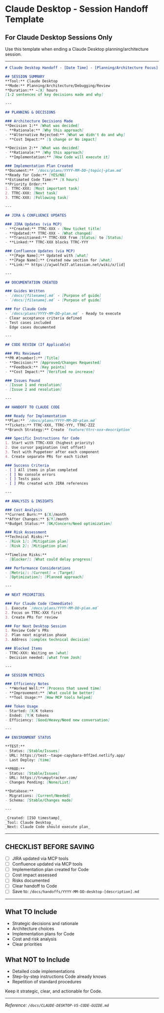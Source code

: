 # Claude Desktop - Session Handoff Template

## For Claude Desktop Sessions Only
Use this template when ending a Claude Desktop planning/architecture session.

---

```markdown
# Claude Desktop Handoff - [Date Time] - [Planning/Architecture Focus]

## SESSION SUMMARY
**Tool:** Claude Desktop  
**Mode:** Planning/Architecture/Debugging/Review  
**Duration:** ~[X] hours  
[1-2 sentences of key decisions made and why]

---

## PLANNING & DECISIONS

### Architecture Decisions Made
**Decision 1:** [What was decided]
- **Rationale:** [Why this approach]
- **Alternative Rejected:** [What we didn't do and why]
- **Cost Impact:** [$ change or No impact]

**Decision 2:** [What was decided]
- **Rationale:** [Why this approach]
- **Implementation:** [How Code will execute it]

### Implementation Plan Created
**Document:** `/docs/plans/YYYY-MM-DD-[topic]-plan.md`
**Ready for Code:** [YES/NO]
**Estimated Code Time:** [X hours]
**Priority Order:**
1. TTRC-XXX: [Most important task]
2. TTRC-XXX: [Next task]
3. TTRC-XXX: [Following task]

---

## JIRA & CONFLUENCE UPDATES

### JIRA Updates (via MCP)
- **Created:** TTRC-XXX - [New ticket title]
- **Updated:** TTRC-XXX - [What changed]
- **Transitioned:** TTRC-XXX from [Status] to [Status]
- **Linked:** TTRC-XXX blocks TTRC-YYY

### Confluence Updates (via MCP)
- **[Page Name]:** Updated with [what]
- **[Page Name]:** Created new section for [what]
- **Link:** https://ajwolfe37.atlassian.net/wiki/x/[id]

---

## DOCUMENTATION CREATED

### Guides Written
- `/docs/[filename].md` - [Purpose of guide]
- `/docs/[filename].md` - [Purpose of guide]

### For Claude Code
- `/docs/plans/YYYY-MM-DD-plan.md` - Ready to execute
- Clear acceptance criteria defined
- Test cases included
- Edge cases documented

---

## CODE REVIEW (If Applicable)

### PRs Reviewed
**PR #[number]:** [Title]
- **Decision:** [Approved/Changes Requested]
- **Feedback:** [Key points]
- **Cost Impact:** [Verified no increase]

### Issues Found
- [Issue 1 and resolution]
- [Issue 2 and resolution]

---

## HANDOFF TO CLAUDE CODE

### Ready for Implementation
**Plan:** `/docs/plans/YYYY-MM-DD-plan.md`
**Tickets:** TTRC-XXX, TTRC-YYY, TTRC-ZZZ
**Branch Strategy:** Create `feature/ttrc-xxx-description`

### Specific Instructions for Code
1. Start with TTRC-XXX (highest priority)
2. Use cursor pagination (not offset)
3. Test with Puppeteer after each component
4. Create separate PRs for each ticket

### Success Criteria
- [ ] All items in plan completed
- [ ] No console errors
- [ ] Tests pass
- [ ] PRs created with JIRA references

---

## ANALYSIS & INSIGHTS

### Cost Analysis
**Current Burn:** $[X]/month
**After Changes:** $[Y]/month
**Budget Status:** [OK/Concern/Need optimization]

### Risk Assessment
**Technical Risks:**
- [Risk 1]: [Mitigation plan]
- [Risk 2]: [Mitigation plan]

**Timeline Risks:**
- [Blocker]: [What could delay progress]

### Performance Considerations
- [Metric]: [Current] → [Target]
- [Optimization]: [Planned approach]

---

## NEXT PRIORITIES

### For Claude Code (Immediate)
1. Execute `/docs/plans/YYYY-MM-DD-plan.md`
2. Focus on TTRC-XXX first
3. Create PRs for review

### For Next Desktop Session
1. Review Code's PRs
2. Plan next migration phase
3. Address [complex technical decision]

### Blocked Items
- TTRC-XXX: Waiting on [what]
- Decision needed: [what from Josh]

---

## SESSION METRICS

### Efficiency Notes
- **Worked Well:** [Process that saved time]
- **Improvement:** [What could be better]
- **Tool Usage:** [How MCP tools helped]

### Token Usage
- Started: [X]K tokens
- Ended: [Y]K tokens  
- Efficiency: [Good/Heavy/Need new conversation]

---

## ENVIRONMENT STATUS

**TEST:** 
- Status: [Stable/Issues]
- URL: https://test--taupe-capybara-0ff2ed.netlify.app/
- Last Deploy: [time]

**PROD:**
- Status: [Stable/Issues]
- URL: https://trumpytracker.com/
- Changes Pending: [None/List]

**Database:**
- Migrations: [Current/Needed]
- Schema: [Stable/Changes made]

---

_Created: [ISO timestamp]_
_Tool: Claude Desktop_
_Next: Claude Code should execute plan_
```

---

## CHECKLIST BEFORE SAVING

- [ ] JIRA updated via MCP tools
- [ ] Confluence updated via MCP tools
- [ ] Implementation plan created for Code
- [ ] Cost impact assessed
- [ ] Risks documented
- [ ] Clear handoff to Code
- [ ] Save to: `/docs/handoffs/YYYY-MM-DD-desktop-[description].md`

---

## What TO Include

- Strategic decisions and rationale
- Architecture choices
- Implementation plans for Code
- Cost and risk analysis
- Clear priorities

## What NOT to Include

- Detailed code implementations
- Step-by-step instructions Code already knows
- Repetition of standard procedures

Keep it strategic, clear, and actionable for Code.

---

_Reference: `/docs/CLAUDE-DESKTOP-VS-CODE-GUIDE.md`_